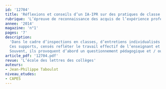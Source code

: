 ```yaml
---
id: '12704'
title: 'Réflexions et conseils d’un IA-IPR sur des pratiques de classe'
rubrique: 'L’épreuve de reconnaissance des acquis de l’expérience professionnelle'
annee: '2014'
magazine: 'n°1'
pages: '7'
description: 
  'Dans le cadre d’inspections en classes, d’entretiens individualisés ou plus collectifs, de réunions pédagogiques ou encore d’animations de groupes de travail, un inspecteur pédagogique régional de Lettres a très souvent l’occasion de lire des documents professionnels confectionnés par des enseignants de sa discipline.
  Ces supports, censés refléter le travail effectif de l’enseignant et certaines de ses pratiques de classe, sont souvent fort intéressants, non en ce qu’ils permettent une sorte de « contrôle » des actes pédagogiques mais plutôt dans la mesure où ils renseignent sur une certaine conception de l’enseignement du français et reflètent des représentations du métier.
  Souvent, ils provoquent d’abord un questionnement pédagogique et / ou didactique chez l’inspecteur qui les consulte. Puis, discutés et interrogés dans le cadre de l’entretien, ils deviennent des outils précieux pour enclencher un regard réflexif, pour faire opérer une souple remise en cause, pour bousculer des façons de faire qui se sont naturalisées, pour faire vaciller quelques habitudes ou certitudes...'
article_pdf: '12704.pdf'
revue: 'L’école des lettres des collèges'
auteurs:
- Jean-Philippe Taboulot
niveau_etudes:
- CAPES
---
```

